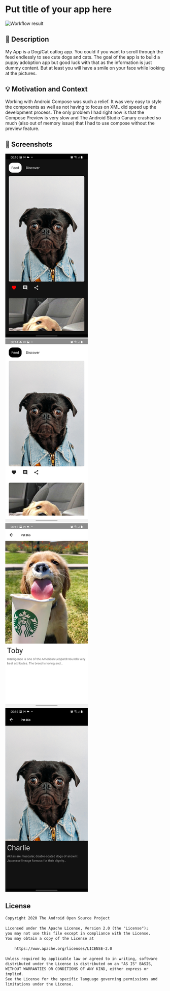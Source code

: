 # Put title of your app here

<!--- Replace <OWNER> with your Github Username and <REPOSITORY> with the name of your repository. -->
<!--- You can find both of these in the url bar when you open your repository in github. -->
![Workflow result](https://github.com/sabinbajracharya/compose-challenge-week-one/workflows/Check/badge.svg)


## :scroll: Description
<!--- Describe your app in one or two sentences -->
My App is a Dog/Cat catlog app. You could if you want to scroll through the feed endlessly to see cute dogs and cats. The goal of the app is to build a puppy adobption app but good luck with that as the information is just dummy content. But at least you will have a smile on your face while looking at the pictures.


## :bulb: Motivation and Context
<!--- Optionally point readers to interesting parts of your submission. -->
<!--- What are you especially proud of? -->
Working with Android Compose was such a relief. It was very easy to style the components as well as not having to focus on XML did speed up the development process. The only problem I had right now is that the Compose Preview is very slow and The Android Studio Canary crashed so much (also out of memory issue) that I had to use compose without the preview feature.


## :camera_flash: Screenshots
<!-- You can add more screenshots here if you like -->
<img src="/results/screenshot_1.jpg" width="260">&emsp;<img src="/results/screenshot_2.jpg" width="260">  
<img src="/results/screenshot_3.jpg" width="260">&emsp;<img src="/results/screenshot_4.jpg" width="260">

## License
```
Copyright 2020 The Android Open Source Project

Licensed under the Apache License, Version 2.0 (the "License");
you may not use this file except in compliance with the License.
You may obtain a copy of the License at

    https://www.apache.org/licenses/LICENSE-2.0

Unless required by applicable law or agreed to in writing, software
distributed under the License is distributed on an "AS IS" BASIS,
WITHOUT WARRANTIES OR CONDITIONS OF ANY KIND, either express or implied.
See the License for the specific language governing permissions and
limitations under the License.
```
